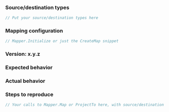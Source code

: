 <!--

   If you're new to EmitMapper, please ask a question on StackOverflow first and come back here if the people there consider it a bug.
   If you've just upgraded to 10.0, please read the upgrade guide first (https://docs.EmitMapper.org/en/latest/10.0-Upgrade-Guide.html).
   Try the [MyGet](https://docs.EmitMapper.org/en/latest/The-MyGet-build.html) build.
   Try to provide [a minimal, complete, and verifiable example](https://stackoverflow.com/help/mcve), preferably a [gist](https://gist.github.com/lbargaoanu/9c7233441c3a3413cc2b9b9ebb5964a9) that we can execute and see fail. [Here](https://gist.github.com/lbargaoanu/0cbc531306223f7ffc5468becf2642d6) is an example for ProjectTo.
   For feature requests, just clear out the below.
-->

### Source/destination types

```csharp
// Put your source/destination types here
```

### Mapping configuration

```csharp
// Mapper.Initialize or just the CreateMap snippet
```

### Version: x.y.z

<!--
    Include the major/minor version (4.2.1, 5.2.0, 6.0.2 etc)
    If you're using ProjectTo, also specify the EF Core or EF6 version.
-->

### Expected behavior

<!-- What did you expect to happen? Or what used to happen in an older version? -->

### Actual behavior

<!-- What happened instead? -->

### Steps to reproduce

```csharp
// Your calls to Mapper.Map or ProjectTo here, with source/destination objects constructed
```